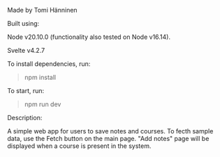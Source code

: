 Made by Tomi Hänninen

Built using:

Node v20.10.0 (functionality also tested on Node v16.14).

Svelte v4.2.7

To install dependencies, run:

> npm install

To start, run:

> npm run dev

Description:

A simple web app for users to save notes and courses.
To fecth sample data, use the Fetch button on the main page.
"Add notes" page will be displayed when a course is present in the system.
